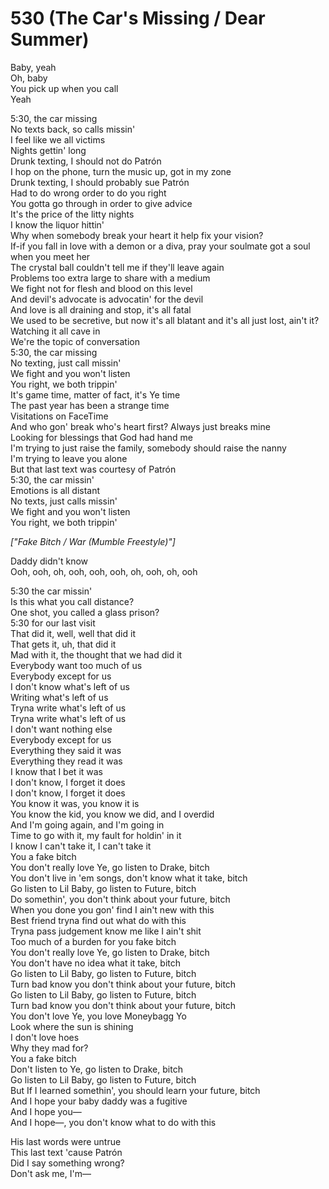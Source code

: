 # 530 (The Car's Missing / Dear Summer)

Baby, yeah  
Oh, baby  
You pick up when you call  
Yeah  

5:30, the car missing  
No texts back, so calls missin'  
I feel like we all victims  
Nights gettin' long  
Drunk texting, I should not do Patrón  
I hop on the phone, turn the music up, got in my zone  
Drunk texting, I should probably sue Patrón  
Had to do wrong order to do you right  
You gotta go through in order to give advice  
It's the price of the litty nights  
I know the liquor hittin'  
Why when somebody break your heart it help fix your vision?  
If-if you fall in love with a demon or a diva, pray your soulmate got a soul when you meet her  
The crystal ball couldn't tell me if they'll leave again  
Problems too extra large to share with a medium  
We fight not for flesh and blood on this level  
And devil's advocate is advocatin' for the devil  
And love is all draining and stop, it's all fatal  
We used to be secretive, but now it's all blatant and it's all just lost, ain't it?  
Watching it all cave in  
We're the topic of conversation  
5:30, the car missing  
No texting, just call missin'  
We fight and you won't listen  
You right, we both trippin'  
It's game time, matter of fact, it's Ye time  
The past year has been a strange time  
Visitations on FaceTime  
And who gon' break who's heart first? Always just breaks mine  
Looking for blessings that God had hand me  
I'm trying to just raise the family, somebody should raise the nanny  
I'm trying to leave you alone  
But that last text was courtesy of Patrón  
5:30, the car missin'  
Emotions is all distant  
No texts, just calls missin'  
We fight and you won't listen  
You right, we both trippin'  

_["Fake Bitch / War (Mumble Freestyle)"]_  

Daddy didn't know  
Ooh, ooh, oh, ooh, ooh, ooh, oh, ooh, oh, ooh  

5:30 the car missin'  
Is this what you call distance?  
One shot, you called a glass prison?  
5:30 for our last visit  
That did it, well, well that did it  
That gets it, uh, that did it  
Mad with it, the thought that we had did it  
Everybody want too much of us  
Everybody except for us  
I don't know what's left of us  
Writing what's left of us  
Tryna write what's left of us  
Tryna write what's left of us  
I don't want nothing else  
Everybody except for us  
Everything they said it was  
Everything they read it was  
I know that I bet it was  
I don't know, I forget it does  
I don't know, I forget it does  
You know it was, you know it is  
You know the kid, you know we did, and I overdid  
And I'm going again, and I'm going in  
Time to go with it, my fault for holdin' in it  
I know I can't take it, I can't take it  
You a fake bitch  
You don't really love Ye, go listen to Drake, bitch  
You don't live in 'em songs, don't know what it take, bitch  
Go listen to Lil Baby, go listen to Future, bitch  
Do somethin', you don't think about your future, bitch  
When you done you gon' find I ain't new with this  
Best friend tryna find out what do with this  
Tryna pass judgement know me like I ain't shit  
Too much of a burden for you fake bitch  
You don't really love Ye, go listen to Drake, bitch  
You don't have no idea what it take, bitch  
Go listen to Lil Baby, go listen to Future, bitch  
Turn bad know you don't think about your future, bitch  
Go listen to Lil Baby, go listen to Future, bitch  
Turn bad know you don't think about your future, bitch  
You don't love Ye, you love Moneybagg Yo  
Look where the sun is shining  
I don't love hoes  
Why they mad for?  
You a fake bitch  
Don't listen to Ye, go listen to Drake, bitch  
Go listen to Lil Baby, go listen to Future, bitch  
But If I learned somethin', you should learn your future, bitch  
And I hope your baby daddy was a fugitive  
And I hope you—  
And I hope—, you don't know what to do with this  

His last words were untrue  
This last text 'cause Patrón  
Did I say something wrong?  
Don't ask me, I'm—
